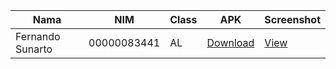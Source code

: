| Nama | NIM | Class | APK | Screenshot |
|---|---|---|---|---|
| Fernando Sunarto | 00000083441 | AL | [Download](APK/LAB_WEEK_02_A.apk) | [View](SS/img.png) |
